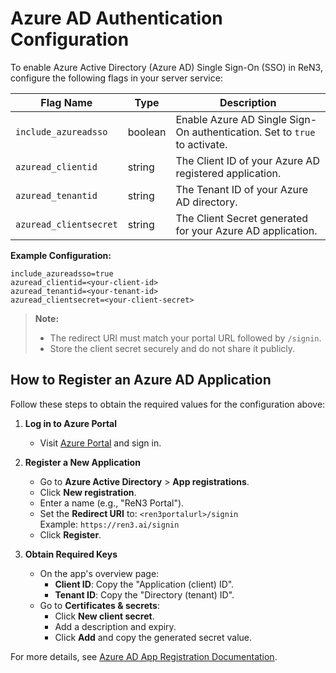 # Azure AD Authentication Configuration

To enable Azure Active Directory (Azure AD) Single Sign-On (SSO) in ReN3, configure the following flags in your server service:

| Flag Name              | Type    | Description                                                                 |
|------------------------|---------|-----------------------------------------------------------------------------|
| `include_azureadsso`   | boolean | Enable Azure AD Single Sign-On authentication. Set to `true` to activate.   |
| `azuread_clientid`     | string  | The Client ID of your Azure AD registered application.                      |
| `azuread_tenantid`     | string  | The Tenant ID of your Azure AD directory.                                   |
| `azuread_clientsecret` | string  | The Client Secret generated for your Azure AD application.                  |

**Example Configuration:**
```
include_azureadsso=true
azuread_clientid=<your-client-id>
azuread_tenantid=<your-tenant-id>
azuread_clientsecret=<your-client-secret>
```

> **Note:**  
> - The redirect URI must match your portal URL followed by `/signin`.
> - Store the client secret securely and do not share it publicly.

## How to Register an Azure AD Application

Follow these steps to obtain the required values for the configuration above:

1. **Log in to Azure Portal**
   - Visit [Azure Portal](https://portal.azure.com) and sign in.

2. **Register a New Application**
   - Go to **Azure Active Directory** > **App registrations**.
   - Click **New registration**.
   - Enter a name (e.g., "ReN3 Portal").
   - Set the **Redirect URI** to: `<ren3portalurl>/signin`  
     Example: `https://ren3.ai/signin`
   - Click **Register**.

3. **Obtain Required Keys**
   - On the app's overview page:
     - **Client ID**: Copy the "Application (client) ID".
     - **Tenant ID**: Copy the "Directory (tenant) ID".
   - Go to **Certificates & secrets**:
     - Click **New client secret**.
     - Add a description and expiry.
     - Click **Add** and copy the generated secret value.

For more details, see [Azure AD App Registration Documentation](https://learn.microsoft.com/en-us/azure/active-directory/develop/quickstart-register-app).







